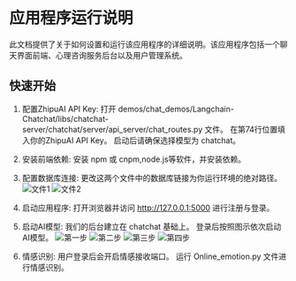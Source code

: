 # 应用程序运行说明

此文档提供了关于如何设置和运行该应用程序的详细说明。该应用程序包括一个聊天界面前端、心理咨询服务后台以及用户管理系统。

## 快速开始

1. 配置ZhipuAI API Key:
   打开 demos/chat_demos/Langchain-Chatchat/libs/chatchat-server/chatchat/server/api_server/chat_routes.py 文件。
   在第74行位置填入你的ZhipuAI API Key。
   启动后请确保选择模型为 chatchat。

2. 安装前端依赖:
   安装 npm 或 cnpm,node.js等软件，并安装依赖。

3. 配置数据库连接:
   更改这两个文件中的数据库链接为你运行环境的绝对路径。
![文件1](https://github.com/garveyMui/MetaBCI/blob/master/images/image1.png)
![文件2](https://github.com/garveyMui/MetaBCI/blob/master/images/image2.png)
4. 启动应用程序:
   打开浏览器并访问 http://127.0.0.1:5000 进行注册与登录。

5. 启动AI模型:
   我们的后台建立在 chatchat 基础上。
   登录后按照图示依次启动AI模型。
![第一步](https://github.com/garveyMui/MetaBCI/blob/master/images/image3.png)
![第二步](https://github.com/garveyMui/MetaBCI/blob/master/images/image4.png)
![第三步](https://github.com/garveyMui/MetaBCI/blob/master/images/image5.png)
![第四步](https://github.com/garveyMui/MetaBCI/blob/master/images/image6.png)

6. 情感识别:
   用户登录后会开启情感接收端口。
   运行 Online_emotion.py 文件进行情感识别。
